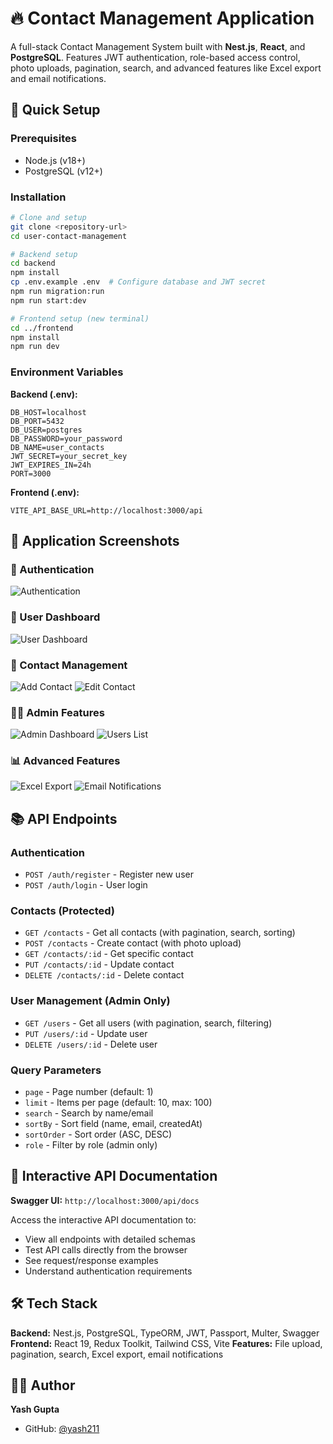 # 🔥 Contact Management Application

A full-stack Contact Management System built with **Nest.js**, **React**, and **PostgreSQL**. Features JWT authentication, role-based access control, photo uploads, pagination, search, and advanced features like Excel export and email notifications.

## 🚀 Quick Setup

### Prerequisites
- Node.js (v18+)
- PostgreSQL (v12+)

### Installation
```bash
# Clone and setup
git clone <repository-url>
cd user-contact-management

# Backend setup
cd backend
npm install
cp .env.example .env  # Configure database and JWT secret
npm run migration:run
npm run start:dev

# Frontend setup (new terminal)
cd ../frontend
npm install
npm run dev
```

### Environment Variables
**Backend (.env):**
```env
DB_HOST=localhost
DB_PORT=5432
DB_USER=postgres
DB_PASSWORD=your_password
DB_NAME=user_contacts
JWT_SECRET=your_secret_key
JWT_EXPIRES_IN=24h
PORT=3000
```

**Frontend (.env):**
```env
VITE_API_BASE_URL=http://localhost:3000/api
```

## 📸 Application Screenshots

### 🔐 Authentication
![Authentication](./screenshots/auth.png)

### 👥 User Dashboard
![User Dashboard](./screenshots/user_dashboard.png)

### 📝 Contact Management
![Add Contact](./screenshots/add_contact_modal.png)
![Edit Contact](./screenshots/edit_contact_modal.png)

### 👨‍💼 Admin Features
![Admin Dashboard](./screenshots/admin_dashboard.png)
![Users List](./screenshots/admin_users_list.png)

### 📊 Advanced Features
![Excel Export](./screenshots/excel_export.png)
![Email Notifications](./screenshots/email_body.png)

## 📚 API Endpoints

### Authentication
- `POST /auth/register` - Register new user
- `POST /auth/login` - User login

### Contacts (Protected)
- `GET /contacts` - Get all contacts (with pagination, search, sorting)
- `POST /contacts` - Create contact (with photo upload)
- `GET /contacts/:id` - Get specific contact
- `PUT /contacts/:id` - Update contact
- `DELETE /contacts/:id` - Delete contact

### User Management (Admin Only)
- `GET /users` - Get all users (with pagination, search, filtering)
- `PUT /users/:id` - Update user
- `DELETE /users/:id` - Delete user

### Query Parameters
- `page` - Page number (default: 1)
- `limit` - Items per page (default: 10, max: 100)
- `search` - Search by name/email
- `sortBy` - Sort field (name, email, createdAt)
- `sortOrder` - Sort order (ASC, DESC)
- `role` - Filter by role (admin only)

## 🔗 Interactive API Documentation

**Swagger UI:** `http://localhost:3000/api/docs`

Access the interactive API documentation to:
- View all endpoints with detailed schemas
- Test API calls directly from the browser
- See request/response examples
- Understand authentication requirements

## 🛠 Tech Stack

**Backend:** Nest.js, PostgreSQL, TypeORM, JWT, Passport, Multer, Swagger
**Frontend:** React 19, Redux Toolkit, Tailwind CSS, Vite
**Features:** File upload, pagination, search, Excel export, email notifications

## 👨‍💻 Author

**Yash Gupta**
- GitHub: [@yash211](https://github.com/yash211)